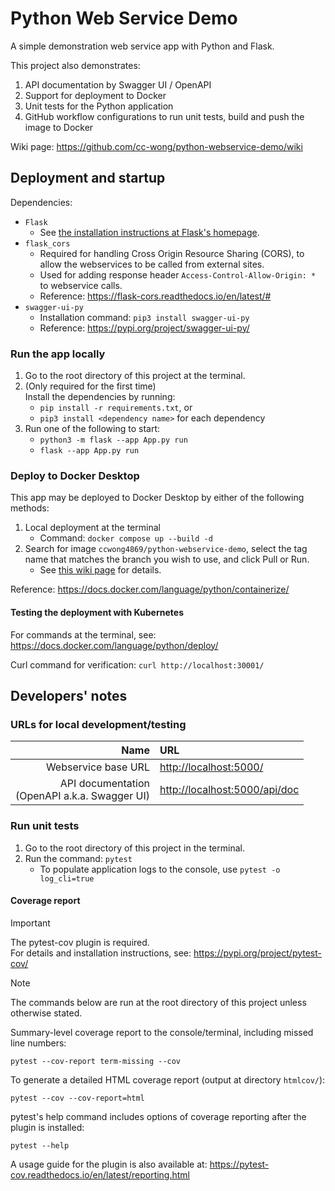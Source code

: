 # Python Web Service Demo
A simple demonstration web service app with Python and Flask.

This project also demonstrates:
1. API documentation by Swagger UI / OpenAPI
2. Support for deployment to Docker
3. Unit tests for the Python application
4. GitHub workflow configurations to run unit tests, build and push the image to Docker

Wiki page: <https://github.com/cc-wong/python-webservice-demo/wiki>

## Deployment and startup
Dependencies:
* `Flask`
  - See [the installation instructions at Flask's homepage](https://flask.palletsprojects.com/en/3.0.x/installation/#install-flask).
* `flask_cors`
  - Required for handling Cross Origin Resource Sharing (CORS),
  to allow the webservices to be called from external sites.
   - Used for adding response header `Access-Control-Allow-Origin: *` to webservice calls.
  - Reference: <https://flask-cors.readthedocs.io/en/latest/#>
* `swagger-ui-py`
  - Installation command: `pip3 install swagger-ui-py`
  - Reference: <https://pypi.org/project/swagger-ui-py/>

### Run the app locally
1. Go to the root directory of this project at the terminal.
2. (Only required for the first time)\
   Install the dependencies by running:
   * `pip install -r requirements.txt`, or
   * `pip3 install <dependency name>` for each dependency
3. Run one of the following to start:
   * `python3 -m flask --app App.py run`
   *  `flask --app App.py run`

### Deploy to Docker Desktop
This app may be deployed to Docker Desktop by either of the following methods:
1. Local deployment at the terminal
   - Command: `docker compose up --build -d`
2. Search for image `ccwong4869/python-webservice-demo`, select the tag name that matches the branch you wish to use, and click Pull or Run.
   - See [this wiki page](https://github.com/cc-wong/python-webservice-demo/wiki/Docker-Images) for details.

Reference: <https://docs.docker.com/language/python/containerize/>

#### Testing the deployment with Kubernetes
For commands at the terminal, see: <https://docs.docker.com/language/python/deploy/>

Curl command for verification: `curl http://localhost:30001/`

## Developers' notes
### URLs for local development/testing
| Name | URL |
| ---: | :--- |
| Webservice base URL | <http://localhost:5000/> |
| API documentation<br/>(OpenAPI a.k.a. Swagger UI) | <http://localhost:5000/api/doc> |

### Run unit tests
1. Go to the root directory of this project in the terminal.
2. Run the command: `pytest`
   - To populate application logs to the console, use `pytest -o log_cli=true`

#### Coverage report
> [!IMPORTANT]
> The pytest-cov plugin is required.\
> For details and installation instructions, see: <https://pypi.org/project/pytest-cov/>

> [!NOTE]
> The commands below are run at the root directory of this project unless otherwise stated.

Summary-level coverage report to the console/terminal, including missed line numbers:
```
pytest --cov-report term-missing --cov
```
To generate a detailed HTML coverage report (output at directory `htmlcov/`):
```
pytest --cov --cov-report=html
```
pytest's help command includes options of coverage reporting after the plugin is installed:
```
pytest --help
```
A usage guide for the plugin is also available at:
https://pytest-cov.readthedocs.io/en/latest/reporting.html